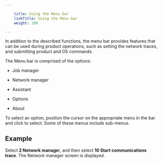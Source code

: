 ```yaml
---

    title: Using the Menu bar
    linkTitle: Using the Menu bar
    weight: 280

---
```

In addition to the described functions, the menu bar provides features that can be used during product operations, such as setting the network traces, and submitting product and OS commands.

The Menu bar is comprised of the options:

- Job manager

<!-- -->

- Network manager

<!-- -->

- Assistant

<!-- -->

- Options

<!-- -->

- About

To select an option, position the cursor on the appropriate menu in the bar and click to select. Some of these menus include sub-menus.

## Example

Select <span class="bold_in_para">****2 Network manage****</span>r, and then select <span class="bold_in_para">****10 Start communications trace****</span>. The Network manager screen is displayed.
